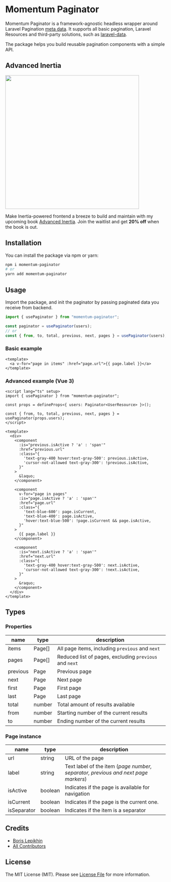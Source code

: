 # Momentum Paginator

Momentum Paginator is a framework-agnostic headless wrapper around Laravel Pagination [meta data](https://laravel.com/docs/9.x/pagination#converting-results-to-json). It supports all basic pagination, Laravel Resources and third-party solutions, such as [laravel-data](https://spatie.be/docs/laravel-data/v1/as-a-resource/from-data-to-resource).

The package helps you build reusable pagination components with a simple API.

## Advanced Inertia

[<img src="https://advanced-inertia.com/og5.png" width="420px" />](https://advanced-inertia.com)

Make Inertia-powered frontend a breeze to build and maintain with my upcoming book [Advanced Inertia](https://advanced-inertia.com/). Join the waitlist and get **20% off** when the book is out.

## Installation

You can install the package via npm or yarn:

```bash
npm i momentum-paginator
# or
yarn add momentum-paginator
```

## Usage

Import the package, and init the paginator by passing paginated data you receive from backend.

```typescript
import { usePaginator } from "momentum-paginator";

const paginator = usePaginator(users);
// or
const { from, to, total, previous, next, pages } = usePaginator(users);
```

### Basic example

```vue
<template>
  <a v-for="page in items" :href="page.url">{{ page.label }}</a>
</template>
```

### Advanced example (Vue 3)

```vue
<script lang="ts" setup>
import { usePaginator } from "momentum-paginator";

const props = defineProps<{ users: Paginator<UserResource> }>();

const { from, to, total, previous, next, pages } = usePaginator(props.users);
</script>

<template>
  <div>
    <component
      :is="previous.isActive ? 'a' : 'span'"
      :href="previous.url"
      :class="{
        'text-gray-400 hover:text-gray-500': previous.isActive,
        'cursor-not-allowed text-gray-300': !previous.isActive,
      }"
    >
      &laquo;
    </component>

    <component
      v-for="page in pages"
      :is="page.isActive ? 'a' : 'span'"
      :href="page.url"
      :class="{
        'text-blue-600': page.isCurrent,
        'text-blue-400': page.isActive,
        'hover:text-blue-500': !page.isCurrent && page.isActive,
      }"
    >
      {{ page.label }}
    </component>

    <component
      :is="next.isActive ? 'a' : 'span'"
      :href="next.url"
      :class="{
        'text-gray-400 hover:text-gray-500': next.isActive,
        'cursor-not-allowed text-gray-300': !next.isActive,
      }"
    >
      &raquo;
    </component>
  </div>
</template>
```

## Types

### Properties

| name     | type   | description                                            |
| -------- | ------ | ------------------------------------------------------ |
| items    | Page[] | All page items, including `previous` and `next`        |
| pages    | Page[] | Reduced list of pages, excluding `previous` and `next` |
| previous | Page   | Previous page                                          |
| next     | Page   | Next page                                              |
| first    | Page   | First page                                             |
| last     | Page   | Last page                                              |
| total    | number | Total amount of results available                      |
| from     | number | Starting number of the current results                 |
| to       | number | Ending number of the current results                   |

### Page instance

| name        | type    | description                                                                       |
| ----------- | ------- | --------------------------------------------------------------------------------- |
| url         | string  | URL of the page                                                                   |
| label       | string  | Text label of the item (_page number, separator, previous and next page markers_) |
| isActive    | boolean | Indicates if the page is available for navigation                                 |
| isCurrent   | boolean | Indicates if the page is the current one.                                         |
| isSeparator | boolean | Indicates if the item is a separator                                              |

## Credits

- [Boris Lepikhin](https://twitter.com/lepikhinb)
- [All Contributors](../../contributors)

## License

The MIT License (MIT). Please see [License File](LICENSE.md) for more information.
